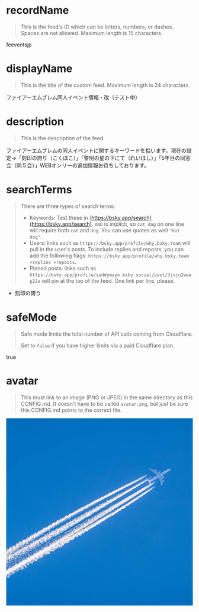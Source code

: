 
# recordName

> This is the feed's ID which can be letters, numbers, or dashes. Spaces are not allowed. Maximum length is 15 characters.

feeventsjp

# displayName

> This is the title of the custom feed. Maximum length is 24 characters.

ファイアーエムブレム同人イベント情報・改（テスト中）

# description

> This is the description of the feed.

ファイアーエムブレムの同人イベントに関するキーワードを拾います。現在の設定→「刻印の誇り（こくほこ）」「黎明の星の下にて（れいほし）」「5年目の同窓会（同５会）」WEBオンリーの追加情報お待ちしております。

# searchTerms

> There are three types of search terms:
>
> - Keywords: Test these in [https://bsky.app/search](https://bsky.app/search). `AND` is implicit, so `cat dog` on one line will require both `cat` and `dog`. You can use quotes as well `"hot dog"`.
> - Users: links such as `https://bsky.app/profile/why.bsky.team` will pull in the user's posts. To include replies and reposts, you can add the following flags: `https://bsky.app/profile/why.bsky.team +replies +reposts`.
> - Pinned posts: links such as `https://bsky.app/profile/saddymayo.bsky.social/post/3jxju2wwap22e` will pin at the top of the feed. One link per line, please.

- 刻印の誇り


# safeMode

> Safe mode limits the total number of API calls coming from Cloudflare.
>
> Set to `false` if you have higher limits via a paid Cloudflare plan.

true

# avatar

> This must link to an image (PNG or JPEG) in the same directory as this CONFIG.md. It doesn't have to be called `avatar.png`, but just be sure this CONFIG.md points to the correct file.

![](avatar.png)
